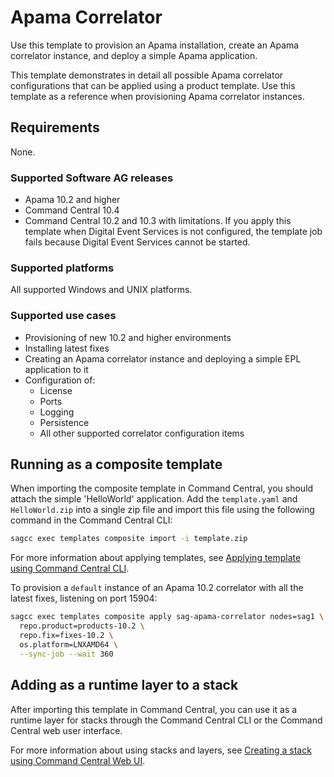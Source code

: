 <!-- Copyright 2013 - 2018 Software AG, Darmstadt, Germany and/or its licensors

   SPDX-License-Identifier: Apache-2.0

    Licensed under the Apache License, Version 2.0 (the "License");
    you may not use this file except in compliance with the License.
    You may obtain a copy of the License at

        http://www.apache.org/licenses/LICENSE-2.0

    Unless required by applicable law or agreed to in writing, software
    distributed under the License is distributed on an "AS IS" BASIS,
     WITHOUT WARRANTIES OR CONDITIONS OF ANY KIND, either express or implied.
     See the License for the specific language governing permissions and

     limitations under the License.                                                  

-->

# Apama Correlator

Use this template to provision an Apama installation, create an Apama correlator instance, and deploy a simple Apama application.

This template demonstrates in detail all possible Apama correlator configurations that can be applied using a product template. Use this template as a reference when provisioning Apama correlator instances.

## Requirements

None.

### Supported Software AG releases

* Apama 10.2 and higher
* Command Central 10.4 
* Command Central 10.2 and 10.3 with limitations. If you apply this template when Digital Event Services is not configured, the template job fails because Digital Event Services cannot be started. 

### Supported platforms

All supported Windows and UNIX platforms.

### Supported use cases

* Provisioning of new 10.2 and higher environments
* Installing latest fixes
* Creating an Apama correlator instance and deploying a simple EPL application to it
* Configuration of:
  * License
  * Ports
  * Logging
  * Persistence
  * All other supported correlator configuration items

## Running as a composite template

When importing the composite template in Command Central, you should attach the simple 'HelloWorld' application. Add the `template.yaml` and `HelloWorld.zip` into a single zip file and import this file using the following command in the Command Central CLI:

```bash
sagcc exec templates composite import -i template.zip
```

For more information about applying templates, see [Applying template using Command Central CLI](https://github.com/SoftwareAG/sagdevops-templates/wiki/Using-default-templates#applying-template-using-command-central-cli).

To provision a `default` instance of an Apama 10.2 correlator with all the latest fixes, listening on port 15904:

```bash
sagcc exec templates composite apply sag-apama-correlator nodes=sag1 \
  repo.product=products-10.2 \
  repo.fix=fixes-10.2 \
  os.platform=LNXAMD64 \
  --sync-job --wait 360
```

## Adding as a runtime layer to a stack

After importing this template in Command Central, you can use it as a runtime layer for stacks through the Command Central CLI or the Command Central web user interface.

For more information about using stacks and layers, see [Creating a stack using Command Central Web UI](https://github.com/SoftwareAG/sagdevops-templates/wiki/Using-default-templates#creating-a-new-stack-using-web-ui).
